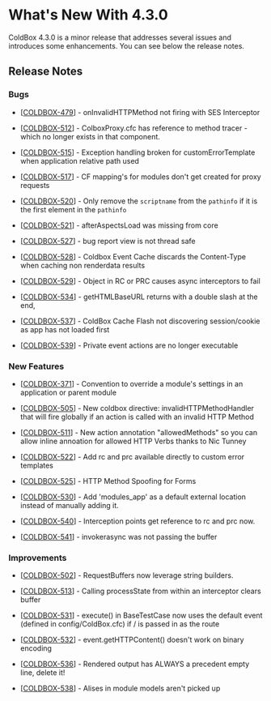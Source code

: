 # What's New With 4.3.0

ColdBox 4.3.0 is a minor release that addresses several issues and introduces some enhancements. You can see below the release notes.

## Release Notes

### Bugs

* [<a href='https://ortussolutions.atlassian.net/browse/COLDBOX-479'>COLDBOX-479</a>] - onInvalidHTTPMethod not firing with SES Interceptor

* [<a href='https://ortussolutions.atlassian.net/browse/COLDBOX-512'>COLDBOX-512</a>] - ColboxProxy.cfc has reference to method tracer - which no longer exists in that component.

* [<a href='https://ortussolutions.atlassian.net/browse/COLDBOX-515'>COLDBOX-515</a>] - Exception handling broken for customErrorTemplate when application relative path used

* [<a href='https://ortussolutions.atlassian.net/browse/COLDBOX-517'>COLDBOX-517</a>] - CF mapping&#39;s for modules don&#39;t get created for proxy requests

* [<a href='https://ortussolutions.atlassian.net/browse/COLDBOX-520'>COLDBOX-520</a>] - Only remove the `scriptname` from the `pathinfo` if it is the first element in the `pathinfo`

* [<a href='https://ortussolutions.atlassian.net/browse/COLDBOX-521'>COLDBOX-521</a>] - afterAspectsLoad was missing from core

* [<a href='https://ortussolutions.atlassian.net/browse/COLDBOX-527'>COLDBOX-527</a>] - bug report view is not thread safe

* [<a href='https://ortussolutions.atlassian.net/browse/COLDBOX-528'>COLDBOX-528</a>] - Coldbox Event Cache discards the Content-Type when caching non renderdata results

* [<a href='https://ortussolutions.atlassian.net/browse/COLDBOX-529'>COLDBOX-529</a>] - Object in RC or PRC causes async interceptors to fail

* [<a href='https://ortussolutions.atlassian.net/browse/COLDBOX-534'>COLDBOX-534</a>] - getHTMLBaseURL returns with a double slash at the end,

* [<a href='https://ortussolutions.atlassian.net/browse/COLDBOX-537'>COLDBOX-537</a>] - ColdBox Cache Flash not discovering session/cookie as app has not loaded first

* [<a href='https://ortussolutions.atlassian.net/browse/COLDBOX-539'>COLDBOX-539</a>] - Private event actions are no longer executable

### New Features

* [<a href='https://ortussolutions.atlassian.net/browse/COLDBOX-371'>COLDBOX-371</a>] - Convention to override a module&#39;s settings in an application or parent module

* [<a href='https://ortussolutions.atlassian.net/browse/COLDBOX-505'>COLDBOX-505</a>] - New coldbox directive: invalidHTTPMethodHandler that will fire globally if an action is called with an invalid HTTP Method

* [<a href='https://ortussolutions.atlassian.net/browse/COLDBOX-511'>COLDBOX-511</a>] - New action annotation &quot;allowedMethods&quot; so you can allow inline annoation for allowed HTTP Verbs thanks to Nic Tunney

* [<a href='https://ortussolutions.atlassian.net/browse/COLDBOX-522'>COLDBOX-522</a>] - Add rc and prc available directly to custom error templates

* [<a href='https://ortussolutions.atlassian.net/browse/COLDBOX-525'>COLDBOX-525</a>] - HTTP Method Spoofing for Forms

* [<a href='https://ortussolutions.atlassian.net/browse/COLDBOX-530'>COLDBOX-530</a>] - Add &#39;modules_app&#39; as a default external location instead of manually adding it.

* [<a href='https://ortussolutions.atlassian.net/browse/COLDBOX-540'>COLDBOX-540</a>] - Interception points get reference to rc and prc now.

* [<a href='https://ortussolutions.atlassian.net/browse/COLDBOX-541'>COLDBOX-541</a>] - invokerasync was not passing the buffer

 ### Improvements

* [<a href='https://ortussolutions.atlassian.net/browse/COLDBOX-502'>COLDBOX-502</a>] - RequestBuffers now leverage string builders.

* [<a href='https://ortussolutions.atlassian.net/browse/COLDBOX-513'>COLDBOX-513</a>] - Calling processState from within an interceptor clears buffer

* [<a href='https://ortussolutions.atlassian.net/browse/COLDBOX-531'>COLDBOX-531</a>] - execute() in BaseTestCase now uses the default event (defined in config/ColdBox.cfc) if / is passed in as the route

* [<a href='https://ortussolutions.atlassian.net/browse/COLDBOX-532'>COLDBOX-532</a>] - event.getHTTPContent() doesn&#39;t work on binary encoding

* [<a href='https://ortussolutions.atlassian.net/browse/COLDBOX-536'>COLDBOX-536</a>] - Rendered output has ALWAYS a precedent empty line, delete it!

* [<a href='https://ortussolutions.atlassian.net/browse/COLDBOX-538'>COLDBOX-538</a>] - Alises in module models aren&#39;t picked up



